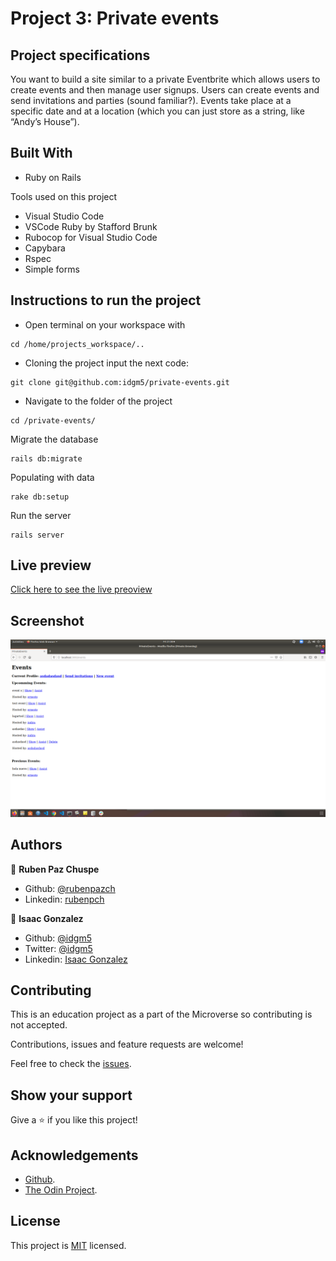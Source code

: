 # Project 3: Private events

## Project specifications
You want to build a site similar to a private Eventbrite which allows users to create events and then manage user signups. Users can create events and send invitations and parties (sound familiar?). Events take place at a specific date and at a location (which you can just store as a string, like “Andy’s House”).

## Built With

* Ruby on Rails

Tools used on this project

- Visual Studio Code
- VSCode Ruby by Stafford Brunk
- Rubocop for Visual Studio Code
- Capybara
- Rspec
- Simple forms


## Instructions to run the project

+ Open terminal on your workspace with
```
cd /home/projects_workspace/..
```
+ Cloning the project input the next code:
```
git clone git@github.com:idgm5/private-events.git
```
+ Navigate to the folder of the project
```
cd /private-events/
```
Migrate the database
```
rails db:migrate
```
Populating with data
```
rake db:setup
```
Run the server
```
rails server
```

## Live preview 

[Click here to see the live preoview ](https://priv-events.herokuapp.com/)

## Screenshot

![image](./preview.png)

## Authors


👤 **Ruben Paz Chuspe**

- Github: [@rubenpazch](https://github.com/rubenpazch)
- Linkedin: [rubenpch](https://www.linkedin.com/in/rubenpch/)

👤 **Isaac Gonzalez**

- Github: [@idgm5](https://github.com/idgm5)
- Twitter: [@idgm5](https://twitter.com/idgm5)
- Linkedin: [Isaac Gonzalez](https://www.linkedin.com/in/isaacmunguia)


## Contributing

This is an education project as a part of the Microverse so contributing is not accepted.

Contributions, issues and feature requests are welcome!

Feel free to check the [issues](https://github.com/enelesmai/enumerable-methods/issues).

## Show your support

Give a ⭐️ if you like this project!

## Acknowledgements

+ [Github](http://github.com/).
+ [The Odin Project](theodinproject.com/).

## License

This project is [MIT](lic.url) licensed.
